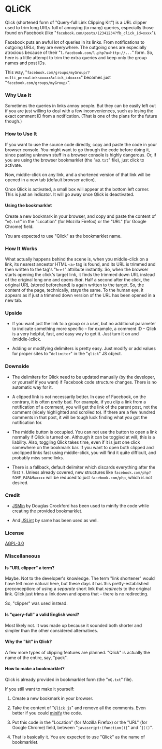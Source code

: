 # QLiCK

Qlick (shortened form of "Query-full Link Clipping Kit") is a URL clipper
used to trim long URLs full of annoying (to many) queries,
especially those found on Facebook (like "`facebook.com/posts/12341234?fb_click_id=xxxx`").

Facebook puts an awful lot of queries in its links.
From notifications to outgoing URLs, they are everywhere.
The outgoing ones are especially atrocious because of
their "`l.facebook.com/l.php?u=http://...`" form.
So, here is a little attempt to trim the extra queries
and keep only the group names and post IDs.

This way,
"`facebook.com/groups/myGroup/?multi_permalinks=xxxx&click_id=xxxx`" becomes just "`facebook.com/groups/myGroup/`".

### Why Use It

Sometimes the queries in links annoy people.
But they can be easily left out
if you are just willing to deal with a few inconveniences,
such as losing the exact comment ID from a notification.
(That is one of the plans for the future though.)

### How to Use It

If you want to use the source code directly,
copy and paste the code in your browser console.
You might want to go through the code before doing it,
since pasting unknown stuff in a browser console is highly dangerous.
Or, if you are using the browser bookmarklet (the "`mQ.txt`" file),
just click to activate.

Now, middle-click on any link,
and a shortened version of that link will be opened in a new tab (default browser action).

Once Qlick is activated,
a small box will appear at the bottom left corner.
This is just an indicator.
It will go away once Qlick is deactivated.

#### Using the bookmarklet

Create a new bookmark in your browser,
and copy and paste the content of "`mQ.txt`"
in the "Location" (for Mozilla Firefox)
or the "URL" (for Google Chrome) field.

You are expected to use "Qlick" as the bookmarklet name.

### How It Works

What actually happens behind the scene is,
when you middle-click on a link,
its nearest ancestor HTML `<a>` tag is found,
and its URL is trimmed and then written to the tag's "`href`" attribute instantly.
So, when the browser starts opening the click's target link,
it finds the trimmed down URL instead of the original long one and opens _that_.
Half a second after the click,
the original URL (stored beforehand) is again written to the target.
So, the content of the page, technically, stays the same.
To the human eye, it appears as if
just a trimmed down version of the URL has been opened in a new tab.

### Upside

- If you want just the link to a group or a user,
but no additional parameter to indicate something more specific
– for example, a comment ID –
Qlick is a very helpful, fast, and easy way to get it.
Just turn it on and (middle-)click.

- Adding or modifying delimiters is pretty easy.
Just modify or add values for proper sites
to "`delimiter`" in the "`qlick`" JS object.

### Downside

- The delimiters for Qlick need to be updated manually
(by the developer, or yourself if you want)
if Facebook code structure changes.
There is no automatic way for it.

- A clipped link is not necessarily better.
In case of Facebook, on the contrary, it is often _pretty_ bad.
For example, if you clip a link from a notification of a comment,
you will get the link of the parent post,
not the comment (nicely highlighted and scrolled to).
If there are a few hundred comments in that post,
it will be tough luck finding what you got the notification for.

- The middle button is occupied.
You can not use the button to open a link normally if Qlick is turned on.
Although it can be toggled at will, this is a liability.
Also, toggling Qlick takes time,
even if it is just one click somewhere on the bookmark bar.
If you want to open both clipped and unclipped links fast using middle-click,
you will find it quite difficult,
and probably miss some links.

- There is a fallback, default delimiter which discards everything after the first `?`.
Unless already covered,
new structures like `facebook.com/php?SOME_PARAM=xxxx` will be reduced to just `facebook.com/php`,
which is not desired.

### Credit

- [JSMin](https://www.crockford.com/jsmin.html)
by Douglas Crockford has been used to minify the code while creating the provided bookmarklet.

- And
[JSLint](https://jslint.com/)
by same has been used as well.

### License

[AGPL-3.0](https://www.gnu.org/licenses/#AGPL)

### Miscellaneous

#### Is "URL clipper" a term?

Maybe.
Not to the developer's knowledge.
The term "link shortener" would have felt more natural here,
but these days it has this pretty-established preconception:
of using a _separate_ short link that _redirects_ to the original link.
Qlick just trims a link down and opens that
– there is no redirecting.

So, "clipper" was used instead.

#### Is "query-full" a valid English word?

Most likely not.
It was made up
because it sounded both shorter and simpler than the other considered alternatives.

#### Why the "kit" in Qlick?

A few more types of clipping features are planned.
"Qlick" is actually the name of the entire, say, "pack".

#### How to make a bookmarklet?

Qlick is already provided in bookmarklet form (the "`mQ.txt`" file).

If you still want to make it yourself:

1. Create a new bookmark in your browser.

2. Take the content of "`Qlick.js`" and remove all the comments.
Even better if you could
[minify](##)
the code.

3. Put this code in the "Location" (for Mozilla Firefox) or the "URL" (for Google Chrome) field,
between "`javascript:(function(){`" and "`})()`".

4. That is basically it.
You are expected to use "Qlick" as the name of bookmarklet.
